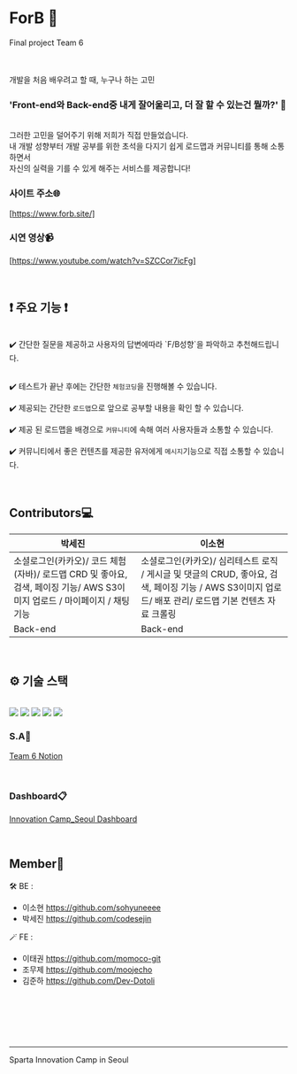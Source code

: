 <h1>  ForB 🦉 </h1>

Final project Team 6

<br>

<br>
개발을 처음 배우려고 할 때, 누구나 하는 고민
<br>

<h3> 'Front-end와 Back-end중 내게 잘어울리고, 더 잘 할 수 있는건 뭘까?' 🤔 </h3>

<br>
그러한 고민을 덜어주기 위해 저희가 직접 만들었습니다.

<br>
내 개발 성향부터 개발 공부를 위한 초석을 다지기 쉽게 로드맵과 커뮤니티를 통해 소통하면서

<br>
자신의 실력을 기를 수 있게 해주는 서비스를 제공합니다!

<br>

### 사이트 주소🌐
[https://www.forb.site/]

### 시연 영상📹
[https://www.youtube.com/watch?v=SZCCor7icFg]

<br>

<h2>❗ 주요 기능 ❗</h2>
<br>
✔️ 간단한 질문을 제공하고 사용자의 답변에따라 `F/B성향`을 파악하고 추천해드립니다. <br><br>

✔️ 테스트가 끝난 후에는 간단한 `체험코딩`을 진행해볼 수 있습니다. <br>

✔️ 제공되는 간단한 `로드맵`으로 앞으로 공부할 내용을 확인 할 수 있습니다. <br>

✔️ 제공 된 로드맵을 배경으로 `커뮤니티`에 속해 여러 사용자들과 소통할 수 있습니다. <br>

✔️ 커뮤니티에서 좋은 컨텐츠를 제공한 유저에게 `메시지`기능으로 직접 소통할 수 있습니다. <br>
<br><br>
## Contributors💻
| 박세진                                                                             | 이소현                                                                                            |
|---------------------------------------------------------------------------------|------------------------------------------------------------------------------------------------|
| 소셜로그인(카카오)/ 코드 체험(자바)/ 로드맵 CRD 및 좋아요, 검색, 페이징 기능/ AWS S3이미지 업로드 / 마이페이지 / 채팅 기능 | 소셜로그인(카카오)/ 심리테스트 로직 / 게시글 및 댓글의 CRUD, 좋아요, 검색, 페이징 기능 / AWS S3이미지 업로드/ 배포 관리/ 로드맵 기본 컨텐츠 자료 크롤링 |
| Back-end                                                                        | Back-end                                                                                       |

<br>
<h2>⚙️ 기술 스택 </h2>
<br>
<img src="https://img.shields.io/badge/Spring Boot-6DB33F?style=for-the-badge&logo=Spring Boot&logoColor=white">
<img src="https://img.shields.io/badge/Amazon EC2-FF9900?style=for-the-badge&logo=Amazon EC2&logoColor=white">
<img src="https://img.shields.io/badge/Amazon S3-569A31?style=for-the-badge&logo=Amazon S3&logoColor=white">
<img src="https://img.shields.io/badge/Amazon RDS-527FFF?style=for-the-badge&logo=Amazon RDS&logoColor=white">
<img src="https://img.shields.io/badge/MySQL-4479A1?style=for-the-badge&logo=MySQL&logoColor=white">


<br>

### S.A📑

[Team 6 Notion](https://www.notion.so/F-or-B-8ef2e74bb1184d23a83c67eaab82fb36)

<br>

### Dashboard📋

[Innovation Camp_Seoul Dashboard](https://docs.google.com/spreadsheets/d/12q6UUsaQN5Vb_wK__GHpFbfmPXJ9LlOnpu3dwfwx6JY/edit#gid=430440458)

<br>

## Member🌱

🛠️ BE : <br>

- 이소현 https://github.com/sohyuneeee <br>
- 박세진 https://github.com/codesejin <br>

🪄 FE : <br>

- 이태권 https://github.com/momoco-git <br>
- 조무제 https://github.com/moojecho <br>
- 김준하 https://github.com/Dev-Dotoli <br>

<br><br>


<br><br>

---

Sparta Innovation Camp in Seoul